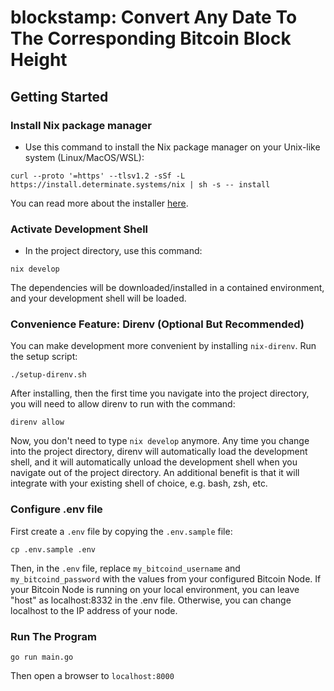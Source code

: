 # blockstamp: Convert Any Date To The Corresponding Bitcoin Block Height

## Getting Started

### Install Nix package manager

- Use this command to install the Nix package manager on your Unix-like system (Linux/MacOS/WSL):
```shell
curl --proto '=https' --tlsv1.2 -sSf -L https://install.determinate.systems/nix | sh -s -- install
````
You can read more about the installer [here](https://zero-to-nix.com/concepts/nix-installer).

### Activate Development Shell

- In the project directory, use this command:
```shell
nix develop
```
The dependencies will be downloaded/installed in a contained environment, and your development shell will be loaded.


### Convenience Feature: Direnv (Optional But Recommended)

You can make development more convenient by installing `nix-direnv`.  Run the setup script:
```shell
./setup-direnv.sh
```

After installing, then the first time you navigate into the project directory, you will need to allow direnv to run with the command:
```shell
direnv allow
```

Now, you don't need to type `nix develop` anymore.  Any time you change into the project directory, direnv will automatically load the development shell, and it will automatically unload the development shell when you navigate out of the project directory.  An additional benefit is that it will integrate with your existing shell of choice, e.g. bash, zsh, etc.

### Configure .env file

First create a `.env` file by copying the `.env.sample` file:
```
cp .env.sample .env
``` 

Then, in the `.env` file, replace `my_bitcoind_username` and `my_bitcoind_password` with the values from your configured Bitcoin Node.
If your Bitcoin Node is running on your local environment, you can leave "host" as localhost:8332 in the .env file.
Otherwise, you can change localhost to the IP address of your node.

### Run The Program
```
go run main.go
```
Then open a browser to `localhost:8000`
